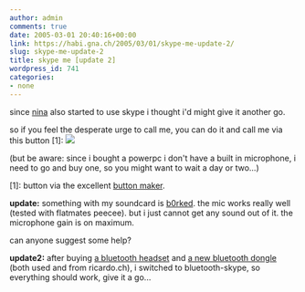 ```yaml
---
author: admin
comments: true
date: 2005-03-01 20:40:16+00:00
link: https://habi.gna.ch/2005/03/01/skype-me-update-2/
slug: skype-me-update-2
title: skype me [update 2]
wordpress_id: 741
categories:
- none
---
```



since [nina](http://flickr.com/photos/habi/tags/nina/) also started to use skype i thought i'd might give it another go.
  
so if you feel the desperate urge to call me, you can do it and call me via this button [1]: [![](https://habi.gna.ch/blog/buttons/skype.png)](//david.haberthuer) 
  
(but be aware: since i bought a powerpc i don't have a built in microphone, i need to go and buy one, so you might want to wait a day or two...)



[1]: button via the excellent [button maker](http://kalsey.com/tools/buttonmaker/).



**update:** something with my soundcard is [b0rked](http://www.urbandictionary.com/define.php?term=b0rked). the mic works really well (tested with flatmates peecee). but i just cannot get any sound out of it. the microphone gain is on maximum.
  
can anyone suggest some help?



**update2:** after buying [a bluetooth headset](http://www.globetechnology.com/servlet/story/RTGAM.20050303.gtscalamar3/BNStory/TechReviews/) and [a new bluetooth dongle](http://www.dlink.com/products/?pid=34) (both used and from ricardo.ch), i switched to bluetooth-skype, so everything should work, give it a go...

